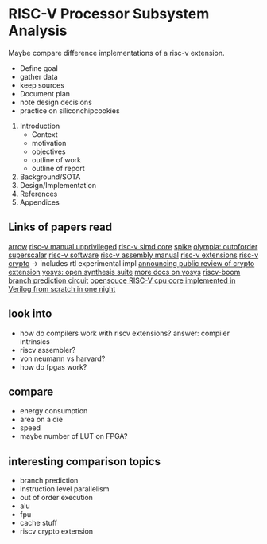 # RISC-V Processor Subsystem Analysis

Maybe compare difference implementations of a risc-v extension.

* Define goal
* gather data
* keep sources
* Document plan
* note design decisions
* practice on siliconchipcookies

1. Introduction
    - Context
    - motivation
    - objectives
    - outline of work
    - outline of report
2. Background/SOTA
3. Design/Implementation
4. References
5. Appendices

## Links of papers read
[arrow](https://arxiv.org/pdf/2107.07169)
[risc-v manual unprivileged](https://riscv.org/wp-content/uploads/2019/12/riscv-spec-20191213.pdf)
[risc-v simd core](https://github.com/openhwgroup/core-v-polara-apu)
[spike](https://github.com/riscv-software-src/riscv-isa-sim/blob/master/README.md)
[olympia: outoforder superscalar](https://github.com/riscv-software-src/riscv-perf-model)
[risc-v software](https://github.com/riscv-software-src)
[risc-v assembly manual](https://github.com/riscv-non-isa/riscv-asm-manual)
[risc-v extensions](https://en.wikichip.org/wiki/risc-v/standard_extensions)
[risc-v crypto](https://github.com/riscv/riscv-crypto) -> includes rtl experimental impl
[announcing public review of crypto extension](https://riscv.org/blog/2021/09/risc-v-cryptography-extensions-task-group-announces-public-review-of-the-scalar-cryptography-extensions/)
[yosys: open synthesis suite](https://yosyshq.net/yosys/)
[more docs on yosys](https://yosyshq.readthedocs.io/projects/yosys/en/latest/index.html)
[riscv-boom branch prediction circuit](https://docs.boom-core.org/en/latest/sections/branch-prediction/)
[opensouce RISC-V cpu core implemented in Verilog from scratch in one night](https://github.com/darklife/darkriscv)

## look into
* how do compilers work with riscv extensions? answer: compiler intrinsics
* riscv assembler?
* von neumann vs harvard?
* how do fpgas work?

## compare
* energy consumption
* area on a die
* speed
* maybe number of LUT on FPGA?

## interesting comparison topics
* branch prediction
* instruction level parallelism
* out of order execution
* alu
* fpu
* cache stuff
* riscv crypto extension
